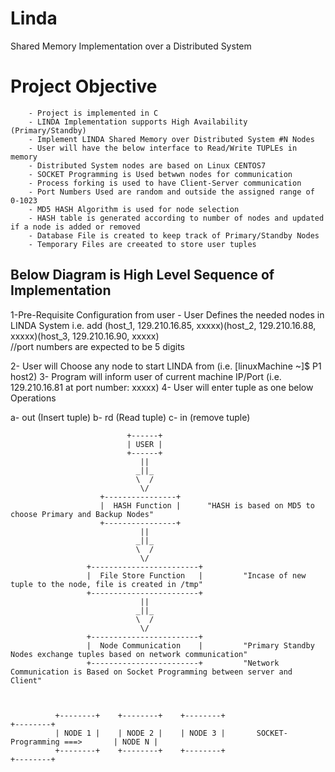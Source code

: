 # Linda
Shared Memory Implementation over a Distributed System

Project Objective
=================
        - Project is implemented in C
        - LINDA Implementation supports High Availability (Primary/Standby)
        - Implement LINDA Shared Memory over Distributed System #N Nodes
        - User will have the below interface to Read/Write TUPLEs in memory
        - Distributed System nodes are based on Linux CENTOS7
        - SOCKET Programming is Used betwwn nodes for communication
        - Process forking is used to have Client-Server communication
        - Port Numbers Used are random and outside the assigned range of 0-1023
        - MD5 HASH Algorithm is used for node selection
        - HASH table is generated according to number of nodes and updated if a node is added or removed
        - Database File is created to keep track of Primary/Standby Nodes
        - Temporary Files are creeated to store user tuples


Below Diagram is High Level Sequence of Implementation
-----------------------------------------------------
1-Pre-Requisite Configuration from user
    - User Defines the needed nodes in LINDA System
   i.e.  add (host_1, 129.210.16.85, xxxxx)(host_2, 129.210.16.88, xxxxx)(host_3, 129.210.16.90, xxxxx)  
   //port numbers are expected to be 5 digits
   
2- User will Choose any node to start LINDA from       (i.e. [linuxMachine ~]$ P1 host2)
3- Program will inform user of current machine IP/Port (i.e. 129.210.16.81 at port number: xxxxx)
4- User will enter tuple as one below Operations

   a- out (Insert tuple)
   b- rd  (Read tuple)
   c- in  (remove tuple)

                              +------+
                              | USER |
                              +------+
                                 ||
                                _||_
                                \  /
                                 \/
                        +----------------+
                        |  HASH Function |      "HASH is based on MD5 to choose Primary and Backup Nodes"
                        +----------------+
                                 ||
                                _||_
                                \  /
                                 \/
                     +------------------------+
                     |  File Store Function   |         "Incase of new tuple to the node, file is created in /tmp"
                     +------------------------+
                                 ||
                                _||_
                                \  /
                                 \/
                     +------------------------+
                     |  Node Communication    |         "Primary Standby Nodes exchange tuples based on network communication"
                     +------------------------+         "Network Communication is Based on Socket Programming between server and Client"



              +--------+    +--------+    +--------+                                     +--------+
              | NODE 1 |    | NODE 2 |    | NODE 3 |       SOCKET-Programming ===>       | NODE N |
              +--------+    +--------+    +--------+                                     +--------+

